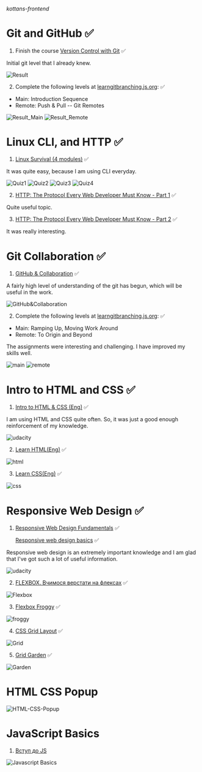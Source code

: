 ###### kottans-frontend

# Git and GitHub ✅

1. Finish the course [Version Control with Git](https://www.udacity.com/course/version-control-with-git--ud123) ✅

Initial git level that I already knew.

![Result](/img/Version%20Control%20Git.png)

2. Complete the following levels at [learngitbranching.js.org](https://learngitbranching.js.org/): ✅

- Main: Introduction Sequence
- Remote: Push & Pull -- Git Remotes

![Result_Main](/img/Main.png)
![Result_Remote](/img/Remote.png)

# Linux CLI, and HTTP ✅

1. [Linux Survival (4 modules)](https://linuxsurvival.com/linux-tutorial-introduction/) ✅

It was quite easy, because I am using CLI everyday.

![Quiz1](/task_linux_cli/Quiz1.png)
![Quiz2](/task_linux_cli/Quiz2.png)
![Quiz3](/task_linux_cli/Quiz3.png)
![Quiz4](/task_linux_cli/Quiz4.png)

2. [HTTP: The Protocol Every Web Developer Must Know - Part 1](https://code.tutsplus.com/tutorials/http-the-protocol-every-web-developer-must-know-part-1--net-31177) ✅

Quite useful topic.

3. [HTTP: The Protocol Every Web Developer Must Know - Part 2](https://code.tutsplus.com/tutorials/http-the-protocol-every-web-developer-must-know-part-2--net-31155) ✅

It was really interesting.

# Git Collaboration ✅

1. [GitHub & Collaboration](https://classroom.udacity.com/courses/ud456) ✅

A fairly high level of understanding of the git has begun, which will be useful in the work.

![GitHub&Collaboration](/task_git_collaboration/GitHub&Collaboration.png)

2. Complete the following levels at [learngitbranching.js.org](https://learngitbranching.js.org/): ✅

- Main: Ramping Up, Moving Work Around
- Remote: To Origin and Beyond

The assignments were interesting and challenging. I have improved my skills well.

![main](/task_git_collaboration/main.png)
![remote](/task_git_collaboration/remote.png)

# Intro to HTML and CSS ✅

1. [Intro to HTML & CSS (Eng)](https://www.udacity.com/course/intro-to-html-and-css--ud304) ✅

I am using HTML and CSS quite often. So, it was just a good enough reinforcement of my knowledge.

![udacity](/task_html_css_intro/udacity.png)

2. [Learn HTML(Eng)](https://www.codecademy.com/learn/learn-html) ✅

![html](/task_html_css_intro/HTML.png)

3. [Learn CSS(Eng)](https://www.codecademy.com/learn/learn-css) ✅

![css](/task_html_css_intro/CSS.png)

# Responsive Web Design ✅

1. [Responsive Web Design Fundamentals](https://www.udacity.com/course/responsive-web-design-fundamentals--ud893) ✅

   [Responsive web design basics](https://web.dev/i18n/en/responsive-web-design-basics/) ✅

Responsive web design is an extremely important knowledge and I am glad that I've got such a lot of useful information.

![udacity](/task_responsive_web_design/responsive_udacity.png)

2. [FLEXBOX. Вчимося верстати на флексах](https://www.youtube.com/playlist?list=PLM6XATa8CAG5mPV60dMmjMRrHVW4LmV2x) ✅

![Flexbox](/task_responsive_web_design/Flexbox.png)

3. [Flexbox Froggy](http://flexboxfroggy.com/) ✅

![froggy](/task_responsive_web_design/froggy.png)

4. [CSS Grid Layout](https://www.youtube.com/watch?v=GV92IdMGFfA&list=PLM6XATa8CAG5pXQrW_kDaeZb_uIAMNZIm) ✅

![Grid](/task_responsive_web_design/CSS_Grid_Layout.png)

5. [Grid Garden](http://cssgridgarden.com/) ✅

![Garden](/task_responsive_web_design/Grid_Garden.png)

# HTML CSS Popup

![HTML-CSS-Popup](/task_html_css_popup/html-css-popup.gif)

# JavaScript Basics

1. [Вступ до JS](https://www.coursera.org/learn/html-css-javascript-for-web-developers/home/week/4)

![Javascript Basics](/task_javascript_basics/JS_Basics.png)
